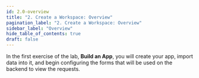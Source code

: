 ```yaml
---
id: 2.0-overview
title: "2. Create a Workspace: Overview"
pagination_label: "2. Create a Workspace: Overview" 
sidebar_label: "Overview"
hide_table_of_contents: true
draft: false
---
```


In the first exercise of the lab, **Build an App**, you will create your app, import data into it, and begin configuring the forms that will be used on the backend to view the requests. 
